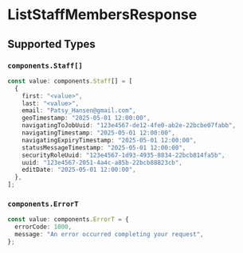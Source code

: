 # ListStaffMembersResponse


## Supported Types

### `components.Staff[]`

```typescript
const value: components.Staff[] = [
  {
    first: "<value>",
    last: "<value>",
    email: "Patsy_Hansen@gmail.com",
    geoTimestamp: "2025-05-01 12:00:00",
    navigatingToJobUuid: "123e4567-de12-4fe0-ab2e-22bcbe07fabb",
    navigatingTimestamp: "2025-05-01 12:00:00",
    navigatingExpiryTimestamp: "2025-05-01 12:00:00",
    statusMessageTimestamp: "2025-05-01 12:00:00",
    securityRoleUuid: "123e4567-1d93-4935-8834-22bcb814fa5b",
    uuid: "123e4567-2051-4a4c-a85b-22bcb88823cb",
    editDate: "2025-05-01 12:00:00",
  },
];
```

### `components.ErrorT`

```typescript
const value: components.ErrorT = {
  errorCode: 1000,
  message: "An error occurred completing your request",
};
```

